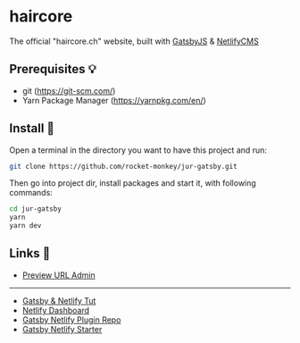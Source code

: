 # haircore

The official "haircore.ch" website, built with [GatsbyJS](https://www.gatsbyjs.org/) & [NetlifyCMS](https://www.netlifycms.org/)

## Prerequisites 💡

- git (https://git-scm.com/)
- Yarn Package Manager (https://yarnpkg.com/en/)

## Install 💈

Open a terminal in the directory you want to have this project and run:

```sh
git clone https://github.com/rocket-monkey/jur-gatsby.git
```

Then go into project dir, install packages and start it, with following commands:

```sh
cd jur-gatsby
yarn
yarn dev
```

## Links 🔮

- [Preview URL Admin](https://cocky-hugle-6bd309.netlify.com/admin/)

---

- [Gatsby & Netlify Tut](https://www.gatsbyjs.org/docs/netlify-cms/)
- [Netlify Dashboard](https://app.netlify.com/sites/jovial-fermi-719433/overview)
- [Gatsby Netlify Plugin Repo](https://github.com/gatsbyjs/gatsby/tree/master/packages/gatsby-plugin-netlify-cms)
- [Gatsby Netlify Starter](https://github.com/netlify-templates/gatsby-starter-netlify-cms)
